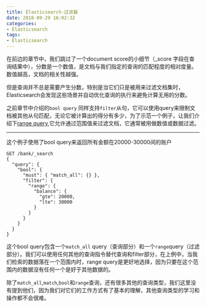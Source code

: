 ```yaml
---
title: Elasticsearch-过滤器
date: 2018-09-29 16:02:32
categories:
- Elasticsearch
tags:
- Elasticsearch
---
```

在前边的章节中，我们跳过了一个document score的小细节（_score 字段在查询结果中），分数是一个数值，是文档与我们指定的查询的匹配程度的相对度量。数值越高，文档的相关性越强。

但是查询并不总是需要产生分数，特别是当它们只是被用来过滤文档集时，Elasticsearch会发现这些场景并自动优化查询的执行来避免计算无用的分数。

之前章节中介绍的`bool query` 同样支持`filter`从句，它可以使用query来限制文档被其他从句匹配，无论它被计算出的得分有多少，为了示范一个例子，让我们介绍下[range query](https://www.elastic.co/guide/en/elasticsearch/reference/6.4/query-dsl-range-query.html),它允许通过范围值来过滤文档，它通常被用做数值或数据过滤。
<!--more-->
---
这个例子使用了bool query来返回所有金额在20000-30000间的账户
```
GET /bank/_search
{
  "query": {
    "bool": {
      "must": { "match_all": {} },
      "filter": {
        "range": {
          "balance": {
            "gte": 20000,
            "lte": 30000
          }
        }
      }
    }
  }
}
```
这个bool query包含一个`match_all` query（查询部分）和一个`range`query（过滤部分）。我们可以使用任何其他的查询指令替代查询和filter部分，在上例中，当我们检索的数据落在一个范围内时，range query是更好地选择，因为只要在这个范围内的数据没有任何一个是好于其他数据的。

除了`match_all`,`match`,`bool`和`range`查询，还有很多其他的查询类型，我们这里没有提到他们，因为我们对它们的工作方式有了基本的理解，其他查询类型的学习和操作都不会很难。
